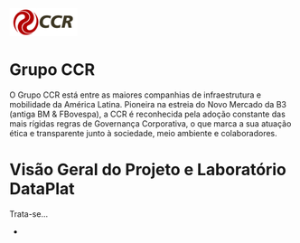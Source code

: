 ![Logo-grupo-ccr-Editado-v3.png](/.attachments/Logo-grupo-ccr-Editado-v3-4731596d-bb67-40d8-aab1-fd17b1b6bda0.png)

# Grupo CCR
O Grupo CCR está entre as maiores companhias de infraestrutura e mobilidade da América Latina. Pioneira na estreia do Novo Mercado da B3 (antiga BM & FBovespa), a CCR é reconhecida pela adoção constante das mais rígidas regras de Governança Corporativa, o que marca a sua atuação ética e transparente junto à sociedade, meio ambiente e colaboradores.

# Visão Geral do Projeto e Laboratório DataPlat

Trata-se...

-